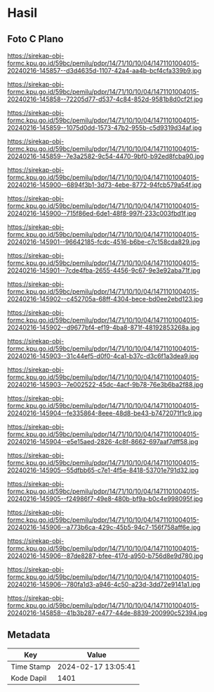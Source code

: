 # Hasil

## Foto C Plano

https://sirekap-obj-formc.kpu.go.id/59bc/pemilu/pdpr/14/71/10/10/04/1471101004015-20240216-145857--d3d4635d-1107-42a4-aa4b-bcf4cfa339b9.jpg

https://sirekap-obj-formc.kpu.go.id/59bc/pemilu/pdpr/14/71/10/10/04/1471101004015-20240216-145858--72205d77-d537-4c84-852d-9581b8d0cf2f.jpg

https://sirekap-obj-formc.kpu.go.id/59bc/pemilu/pdpr/14/71/10/10/04/1471101004015-20240216-145859--1075d0dd-1573-47b2-955b-c5d9319d34af.jpg

https://sirekap-obj-formc.kpu.go.id/59bc/pemilu/pdpr/14/71/10/10/04/1471101004015-20240216-145859--7e3a2582-9c54-4470-9bf0-b92ed8fcba90.jpg

https://sirekap-obj-formc.kpu.go.id/59bc/pemilu/pdpr/14/71/10/10/04/1471101004015-20240216-145900--6894f3b1-3d73-4ebe-8772-94fcb579a54f.jpg

https://sirekap-obj-formc.kpu.go.id/59bc/pemilu/pdpr/14/71/10/10/04/1471101004015-20240216-145900--715f86ed-6de1-48f8-997f-233c003fbd1f.jpg

https://sirekap-obj-formc.kpu.go.id/59bc/pemilu/pdpr/14/71/10/10/04/1471101004015-20240216-145901--96642185-fcdc-4516-b6be-c7c158cda829.jpg

https://sirekap-obj-formc.kpu.go.id/59bc/pemilu/pdpr/14/71/10/10/04/1471101004015-20240216-145901--7cde4fba-2655-4456-9c67-9e3e92aba71f.jpg

https://sirekap-obj-formc.kpu.go.id/59bc/pemilu/pdpr/14/71/10/10/04/1471101004015-20240216-145902--c452705a-68ff-4304-bece-bd0ee2ebd123.jpg

https://sirekap-obj-formc.kpu.go.id/59bc/pemilu/pdpr/14/71/10/10/04/1471101004015-20240216-145902--d9677bf4-ef19-4ba8-871f-48192853268a.jpg

https://sirekap-obj-formc.kpu.go.id/59bc/pemilu/pdpr/14/71/10/10/04/1471101004015-20240216-145903--31c44ef5-d0f0-4ca1-b37c-d3c6f1a3dea9.jpg

https://sirekap-obj-formc.kpu.go.id/59bc/pemilu/pdpr/14/71/10/10/04/1471101004015-20240216-145903--7e002522-45dc-4acf-9b78-76e3b6ba2f88.jpg

https://sirekap-obj-formc.kpu.go.id/59bc/pemilu/pdpr/14/71/10/10/04/1471101004015-20240216-145904--fe335864-8eee-48d8-be43-b7472071f1c9.jpg

https://sirekap-obj-formc.kpu.go.id/59bc/pemilu/pdpr/14/71/10/10/04/1471101004015-20240216-145904--e5e15aed-2826-4c8f-8662-697aaf7dff58.jpg

https://sirekap-obj-formc.kpu.go.id/59bc/pemilu/pdpr/14/71/10/10/04/1471101004015-20240216-145905--55dfbb65-c7e1-4f5e-8418-53701e791d32.jpg

https://sirekap-obj-formc.kpu.go.id/59bc/pemilu/pdpr/14/71/10/10/04/1471101004015-20240216-145905--f24986f7-49e8-480b-bf9a-b0c4e998095f.jpg

https://sirekap-obj-formc.kpu.go.id/59bc/pemilu/pdpr/14/71/10/10/04/1471101004015-20240216-145906--a773b6ca-429c-45b5-94c7-156f758aff6e.jpg

https://sirekap-obj-formc.kpu.go.id/59bc/pemilu/pdpr/14/71/10/10/04/1471101004015-20240216-145906--87de8287-bfee-417d-a950-b756d8e9d780.jpg

https://sirekap-obj-formc.kpu.go.id/59bc/pemilu/pdpr/14/71/10/10/04/1471101004015-20240216-145906--780fa1d3-a946-4c50-a23d-3dd72e9141a1.jpg

https://sirekap-obj-formc.kpu.go.id/59bc/pemilu/pdpr/14/71/10/10/04/1471101004015-20240216-145858--41b3b287-e477-44de-8839-200990c52394.jpg


## Metadata

| Key        | Value               |
| ---------- | ------------------- |
| Time Stamp | 2024-02-17 13:05:41 |
| Kode Dapil | 1401                |




